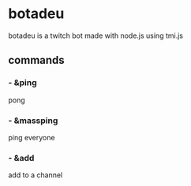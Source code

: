 # botadeu
botadeu is a twitch bot made with node.js using tmi.js

## commands

### - &ping
pong 

### - &massping
ping everyone

### - &add
add to a channel
